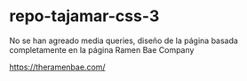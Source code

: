 # repo-tajamar-css-3

No se han agreado media queries, diseño de la página basada completamente en la página Ramen Bae Company

https://theramenbae.com/
